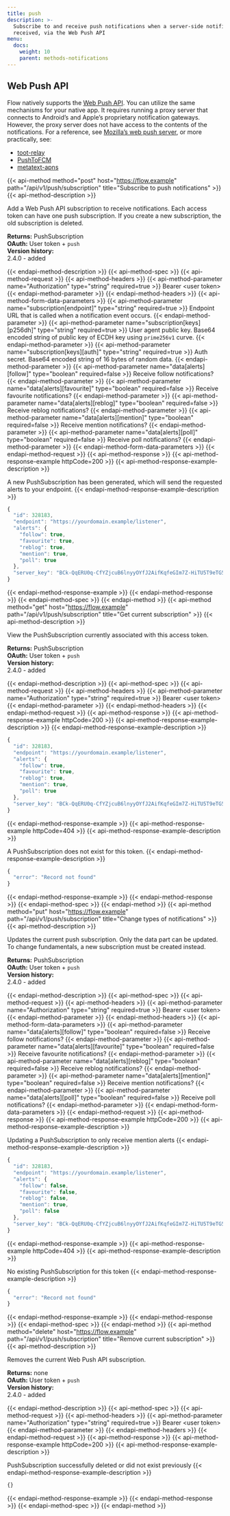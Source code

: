 ```yaml
---
title: push
description: >-
  Subscribe to and receive push notifications when a server-side notification is
  received, via the Web Push API
menu:
  docs:
    weight: 10
    parent: methods-notifications
---
```


## Web Push API

Flow natively supports the [Web Push API](https://developer.mozilla.org/en-US/docs/Web/API/Push_API). You can utilize the same mechanisms for your native app. It requires running a proxy server that connects to Android’s and Apple’s proprietary notification gateways. However, the proxy server does not have access to the contents of the notifications. For a reference, see [Mozilla’s web push server](https://github.com/mozilla-services/autopush), or more practically, see:

* [toot-relay](https://github.com/DagAgren/toot-relay)
* [PushToFCM](https://github.com/tateisu/PushToFCM)
* [metatext-apns](https://github.com/metabolist/metatext-apns)

{{< api-method method="post" host="https://flow.example" path="/api/v1/push/subscription" title="Subscribe to push notifications" >}}
{{< api-method-description >}}

Add a Web Push API subscription to receive notifications. Each access token can have one push subscription. If you create a new subscription, the old subscription is deleted.

**Returns:** PushSubscription\
**OAuth:** User token + `push`\
**Version history:**\
2.4.0 - added

{{< endapi-method-description >}}
{{< api-method-spec >}}
{{< api-method-request >}}
{{< api-method-headers >}}
{{< api-method-parameter name="Authorization" type="string" required=true >}}
Bearer &lt;user token&gt;
{{< endapi-method-parameter >}}
{{< endapi-method-headers >}}
{{< api-method-form-data-parameters >}}
{{< api-method-parameter name="subscription\[endpoint\]" type="string" required=true >}}
Endpoint URL that is called when a notification event occurs.
{{< endapi-method-parameter >}}
{{< api-method-parameter name="subscription\[keys\]\[p256dh\]" type="string" required=true >}}
User agent public key. Base64 encoded string of public key of ECDH key using `prime256v1` curve.
{{< endapi-method-parameter >}}
{{< api-method-parameter name="subscription\[keys\]\[auth\]" type="string" required=true >}}
Auth secret. Base64 encoded string of 16 bytes of random data.
{{< endapi-method-parameter >}}
{{< api-method-parameter name="data\[alerts\]\[follow\]" type="boolean" required=false >}}
Receive follow notifications?
{{< endapi-method-parameter >}}
{{< api-method-parameter name="data\[alerts\]\[favourite\]" type="boolean" required=false >}}
Receive favourite notifications?
{{< endapi-method-parameter >}}
{{< api-method-parameter name="data\[alerts\]\[reblog\]" type="boolean" required=false >}}
Receive reblog notifications?
{{< endapi-method-parameter >}}
{{< api-method-parameter name="data\[alerts\]\[mention\]" type="boolean" required=false >}}
Receive mention notifications?
{{< endapi-method-parameter >}}
{{< api-method-parameter name="data\[alerts\]\[poll\]" type="boolean" required=false >}}
Receive poll notifications?
{{< endapi-method-parameter >}}
{{< endapi-method-form-data-parameters >}}
{{< endapi-method-request >}}
{{< api-method-response >}}
{{< api-method-response-example httpCode=200 >}}
{{< api-method-response-example-description >}}

A new PushSubscription has been generated, which will send the requested alerts to your endpoint.
{{< endapi-method-response-example-description >}}


```javascript
{
  "id": 328183,
  "endpoint": "https://yourdomain.example/listener",
  "alerts": {
    "follow": true,
    "favourite": true,
    "reblog": true,
    "mention": true,
    "poll": true
  },
  "server_key": "BCk-QqERU0q-CfYZjcuB6lnyyOYfJ2AifKqfeGIm7Z-HiTU5T9eTG5GxVA0_OH5mMlI4UkkDTpaZwozy0TzdZ2M="
}
```
{{< endapi-method-response-example >}}
{{< endapi-method-response >}}
{{< endapi-method-spec >}}
{{< endapi-method >}}
{{< api-method method="get" host="https://flow.example" path="/api/v1/push/subscription" title="Get current subscription" >}}
{{< api-method-description >}}

View the PushSubscription currently associated with this access token.

**Returns:** PushSubscription\
**OAuth:** User token + `push`\
**Version history:**\
2.4.0 - added

{{< endapi-method-description >}}
{{< api-method-spec >}}
{{< api-method-request >}}
{{< api-method-headers >}}
{{< api-method-parameter name="Authorization" type="string" required=true >}}
Bearer &lt;user token&gt;
{{< endapi-method-parameter >}}
{{< endapi-method-headers >}}
{{< endapi-method-request >}}
{{< api-method-response >}}
{{< api-method-response-example httpCode=200 >}}
{{< api-method-response-example-description >}}
{{< endapi-method-response-example-description >}}


```javascript
{
  "id": 328183,
  "endpoint": "https://yourdomain.example/listener",
  "alerts": {
    "follow": true,
    "favourite": true,
    "reblog": true,
    "mention": true,
    "poll": true
  },
  "server_key": "BCk-QqERU0q-CfYZjcuB6lnyyOYfJ2AifKqfeGIm7Z-HiTU5T9eTG5GxVA0_OH5mMlI4UkkDTpaZwozy0TzdZ2M="
}
```
{{< endapi-method-response-example >}}
{{< api-method-response-example httpCode=404 >}}
{{< api-method-response-example-description >}}

A PushSubscription does not exist for this token.
{{< endapi-method-response-example-description >}}


```javascript
{
  "error": "Record not found"
}
```
{{< endapi-method-response-example >}}
{{< endapi-method-response >}}
{{< endapi-method-spec >}}
{{< endapi-method >}}
{{< api-method method="put" host="https://flow.example" path="/api/v1/push/subscription" title="Change types of notifications" >}}
{{< api-method-description >}}

Updates the current push subscription. Only the data part can be updated. To change fundamentals, a new subscription must be created instead.

**Returns:** PushSubscription\
**OAuth:** User token + `push`\
**Version history:**\
2.4.0 - added

{{< endapi-method-description >}}
{{< api-method-spec >}}
{{< api-method-request >}}
{{< api-method-headers >}}
{{< api-method-parameter name="Authorization" type="string" required=true >}}
Bearer &lt;user token&gt;
{{< endapi-method-parameter >}}
{{< endapi-method-headers >}}
{{< api-method-form-data-parameters >}}
{{< api-method-parameter name="data\[alerts\]\[follow\]" type="boolean" required=false >}}
Receive follow notifications?
{{< endapi-method-parameter >}}
{{< api-method-parameter name="data\[alerts\]\[favourite\]" type="boolean" required=false >}}
Receive favourite notifications?
{{< endapi-method-parameter >}}
{{< api-method-parameter name="data\[alerts\]\[reblog\]" type="boolean" required=false >}}
Receive reblog notifications?
{{< endapi-method-parameter >}}
{{< api-method-parameter name="data\[alerts\]\[mention\]" type="boolean" required=false >}}
Receive mention notifications?
{{< endapi-method-parameter >}}
{{< api-method-parameter name="data\[alerts\]\[poll\]" type="boolean" required=false >}}
Receive poll notifications?
{{< endapi-method-parameter >}}
{{< endapi-method-form-data-parameters >}}
{{< endapi-method-request >}}
{{< api-method-response >}}
{{< api-method-response-example httpCode=200 >}}
{{< api-method-response-example-description >}}

Updating a PushSubscription to only receive mention alerts
{{< endapi-method-response-example-description >}}


```javascript
{
  "id": 328183,
  "endpoint": "https://yourdomain.example/listener",
  "alerts": {
    "follow": false,
    "favourite": false,
    "reblog": false,
    "mention": true,
    "poll": false
  },
  "server_key": "BCk-QqERU0q-CfYZjcuB6lnyyOYfJ2AifKqfeGIm7Z-HiTU5T9eTG5GxVA0_OH5mMlI4UkkDTpaZwozy0TzdZ2M="
}
```
{{< endapi-method-response-example >}}
{{< api-method-response-example httpCode=404 >}}
{{< api-method-response-example-description >}}

No existing PushSubscription for this token
{{< endapi-method-response-example-description >}}


```javascript
{
  "error": "Record not found"
}
```
{{< endapi-method-response-example >}}
{{< endapi-method-response >}}
{{< endapi-method-spec >}}
{{< endapi-method >}}
{{< api-method method="delete" host="https://flow.example" path="/api/v1/push/subscription" title="Remove current subscription" >}}
{{< api-method-description >}}

Removes the current Web Push API subscription.

**Returns:** none\
**OAuth:** User token + `push`\
**Version history:**\
2.4.0 - added

{{< endapi-method-description >}}
{{< api-method-spec >}}
{{< api-method-request >}}
{{< api-method-headers >}}
{{< api-method-parameter name="Authorization" type="string" required=true >}}
Bearer &lt;user token&gt;
{{< endapi-method-parameter >}}
{{< endapi-method-headers >}}
{{< endapi-method-request >}}
{{< api-method-response >}}
{{< api-method-response-example httpCode=200 >}}
{{< api-method-response-example-description >}}

PushSubscription successfully deleted or did not exist previously
{{< endapi-method-response-example-description >}}


```javascript
{}
```
{{< endapi-method-response-example >}}
{{< endapi-method-response >}}
{{< endapi-method-spec >}}
{{< endapi-method >}}


